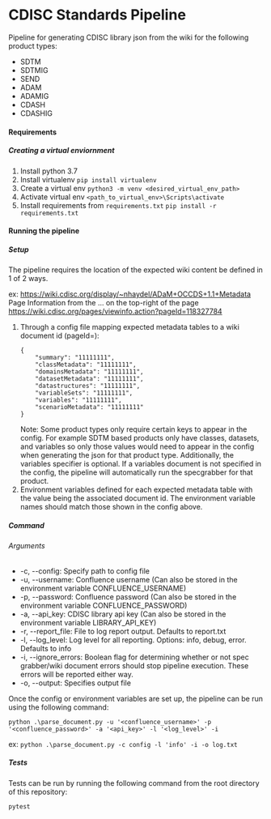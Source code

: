 # CDISC Standards Pipeline

Pipeline for generating CDISC library json from the wiki for the following product types:

* SDTM
* SDTMIG
* SEND
* ADAM
* ADAMIG
* CDASH
* CDASHIG

#### Requirements

##### Creating a virtual enviornment

1. Install python 3.7
2. Install virtualenv
   `pip install virtualenv`
3. Create a virtual env
   `python3 -m venv <desired_virtual_env_path>`
4. Activate virtual env
   `<path_to_virtual_env>\Scripts\activate`
5. Install requirements from `requirements.txt`
   `pip install -r requirements.txt`

#### Running the pipeline

##### Setup

The pipeline requires the location of the expected wiki content be defined in 1 of 2 ways. 

ex: https://wiki.cdisc.org/display/~nhaydel/ADaM+OCCDS+1.1+Metadata
Page Information from the ... on the top-right of the page
https://wiki.cdisc.org/pages/viewinfo.action?pageId=118327784

1. Through a config file mapping expected metadata tables to a wiki document id (pageId=):
    ```
    {
        "summary": "11111111",
        "classMetadata": "11111111",
        "domainsMetadata": "11111111",
        "datasetMetadata": "11111111",
        "datastructures": "11111111",
        "variableSets": "11111111",
        "variables": "11111111",
        "scenarioMetadata": "11111111"
    }
   ```
   Note: Some product types only require certain keys to appear in the config. For example SDTM based products only have classes, datasets, and variables so only those values would need to appear in the config when generating the json for that product type. Additionally, the variables specifier is optional. If a variables document is not specified in the config, the pipeline will automatically run the specgrabber for that product.
2. Environment variables defined for each expected metadata table with the value being the associated document id. The environment variable names should match those shown in the config above.

##### Command

###### Arguments

* -c, --config: Specify path to config file
* -u, --username: Confluence username (Can also be stored in the environment variable CONFLUENCE_USERNAME)
* -p, --password: Confluence password (Can also be stored in the environment variable CONFLUENCE_PASSWORD)
* -a, --api_key: CDISC library api key (Can also be stored in the environment variable LIBRARY_API_KEY)
* -r, --report_file: File to log report output. Defaults to report.txt
* -l, --log_level: Log level for all reporting. Options: info, debug, error. Defaults to info
* -i, --ignore_errors: Boolean flag for determining whether or not spec grabber/wiki document errors should stop pipeline execution. These errors will be reported either way.
* -o, --output: Specifies output file

Once the config or environment variables are set up, the pipeline can be run using the following command:

`python .\parse_document.py -u '<confluence_username>' -p '<confluence_password>' -a '<api_key>' -l '<log_level>' -i`

ex: `python .\parse_document.py -c config -l 'info' -i -o log.txt`

##### Tests

Tests can be run by running the following command from the root directory of this repository:

`pytest`
